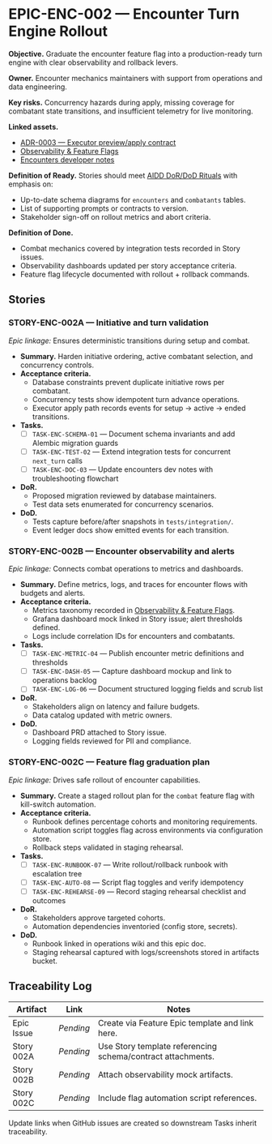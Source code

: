 # EPIC-ENC-002 — Encounter Turn Engine Rollout

**Objective.** Graduate the encounter feature flag into a production-ready turn engine with clear observability and rollback levers.

**Owner.** Encounter mechanics maintainers with support from operations and data engineering.

**Key risks.** Concurrency hazards during apply, missing coverage for combatant state transitions, and insufficient telemetry for live monitoring.

**Linked assets.**
- [ADR-0003 — Executor preview/apply contract](../../adr/ADR-0003-executor-preview-apply.md)
- [Observability & Feature Flags](../observability-and-flags.md)
- [Encounters developer notes](../../dev/encounters.md)

**Definition of Ready.** Stories should meet [AIDD DoR/DoD Rituals](../dor-dod-guide.md) with emphasis on:
- Up-to-date schema diagrams for `encounters` and `combatants` tables.
- List of supporting prompts or contracts to version.
- Stakeholder sign-off on rollout metrics and abort criteria.

**Definition of Done.**
- Combat mechanics covered by integration tests recorded in Story issues.
- Observability dashboards updated per story acceptance criteria.
- Feature flag lifecycle documented with rollout + rollback commands.

## Stories

### STORY-ENC-002A — Initiative and turn validation
*Epic linkage:* Ensures deterministic transitions during setup and combat.

- **Summary.** Harden initiative ordering, active combatant selection, and concurrency controls.
- **Acceptance criteria.**
  - Database constraints prevent duplicate initiative rows per combatant.
  - Concurrency tests show idempotent turn advance operations.
  - Executor apply path records events for setup → active → ended transitions.
- **Tasks.**
  - [ ] `TASK-ENC-SCHEMA-01` — Document schema invariants and add Alembic migration guards
  - [ ] `TASK-ENC-TEST-02` — Extend integration tests for concurrent `next_turn` calls
  - [ ] `TASK-ENC-DOC-03` — Update encounters dev notes with troubleshooting flowchart
- **DoR.**
  - Proposed migration reviewed by database maintainers.
  - Test data sets enumerated for concurrency scenarios.
- **DoD.**
  - Tests capture before/after snapshots in `tests/integration/`.
  - Event ledger docs show emitted events for each transition.

### STORY-ENC-002B — Encounter observability and alerts
*Epic linkage:* Connects combat operations to metrics and dashboards.

- **Summary.** Define metrics, logs, and traces for encounter flows with budgets and alerts.
- **Acceptance criteria.**
  - Metrics taxonomy recorded in [Observability & Feature Flags](../observability-and-flags.md#encounter-observability-budget).
  - Grafana dashboard mock linked in Story issue; alert thresholds defined.
  - Logs include correlation IDs for encounters and combatants.
- **Tasks.**
  - [ ] `TASK-ENC-METRIC-04` — Publish encounter metric definitions and thresholds
  - [ ] `TASK-ENC-DASH-05` — Capture dashboard mockup and link to operations backlog
  - [ ] `TASK-ENC-LOG-06` — Document structured logging fields and scrub list
- **DoR.**
  - Stakeholders align on latency and failure budgets.
  - Data catalog updated with metric owners.
- **DoD.**
  - Dashboard PRD attached to Story issue.
  - Logging fields reviewed for PII and compliance.

### STORY-ENC-002C — Feature flag graduation plan
*Epic linkage:* Drives safe rollout of encounter capabilities.

- **Summary.** Create a staged rollout plan for the `combat` feature flag with kill-switch automation.
- **Acceptance criteria.**
  - Runbook defines percentage cohorts and monitoring requirements.
  - Automation script toggles flag across environments via configuration store.
  - Rollback steps validated in staging rehearsal.
- **Tasks.**
  - [ ] `TASK-ENC-RUNBOOK-07` — Write rollout/rollback runbook with escalation tree
  - [ ] `TASK-ENC-AUTO-08` — Script flag toggles and verify idempotency
  - [ ] `TASK-ENC-REHEARSE-09` — Record staging rehearsal checklist and outcomes
- **DoR.**
  - Stakeholders approve targeted cohorts.
  - Automation dependencies inventoried (config store, secrets).
- **DoD.**
  - Runbook linked in operations wiki and this epic doc.
  - Staging rehearsal captured with logs/screenshots stored in artifacts bucket.

## Traceability Log

| Artifact | Link | Notes |
| --- | --- | --- |
| Epic Issue | _Pending_ | Create via Feature Epic template and link here. |
| Story 002A | _Pending_ | Use Story template referencing schema/contract attachments. |
| Story 002B | _Pending_ | Attach observability mock artifacts. |
| Story 002C | _Pending_ | Include flag automation script references. |

Update links when GitHub issues are created so downstream Tasks inherit traceability.
